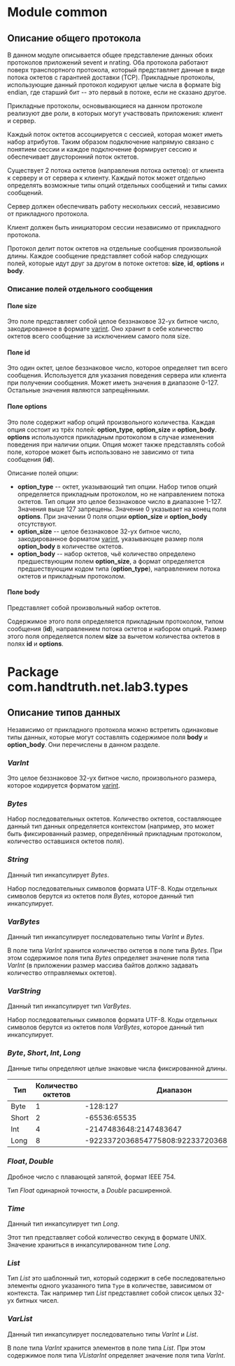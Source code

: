 # Module common

## Описание общего протокола

В данном модуле описывается общее представление данных обоих протоколов 
приложений sevent и nrating. Оба протокола работают поверх транспортного 
протокола, который представляет данные в виде потока октетов с гарантией 
доставки (TCP). Прикладные протоколы, использующие данный протокол кодируют 
целые числа в формате big endian, где старший бит -- это первый в потоке, 
если не сказано другое.

Прикладные протоколы, основывающиеся на данном протоколе реализуют две роли, 
в которых могут участвовать приложения: клиент и сервер.

Каждый поток октетов ассоциируется с сессией, которая может иметь набор 
атрибутов. Таким образом подключение напрямую связано с понятием сессии и 
каждое подключение формирует сессию и обеспечивает двусторонний поток октетов.

Существует 2 потока октетов (направления потока октетов): от клиента к серверу 
и от сервера к клиенту. Каждый поток может отдельно определять возможные 
типы опций отдельных сообщений и типы самих сообщений.

Сервер должен обеспечивать работу нескольких сессий, независимо от 
прикладного протокола.

Клиент должен быть инициатором сессии независимо от прикладного протокола.

Протокол делит поток октетов на отдельные сообщения произвольной длины. 
Каждое сообщение представляет собой набор следующих полей, которые идут друг 
за другом в потоке октетов: **size**, **id**, **options** и **body**. 

### Описание полей отдельного сообщения

#### Поле **size** 

Это поле представляет собой целое беззнаковое 32-ух битное число, 
закодированное в формате [varint]. Оно хранит в себе количество октетов 
всего сообщение за исключением самого поля size.

#### Поле **id**

Это один октет, целое беззнаковое число, которое определяет тип всего
сообщения. Используется для указания поведения сервера или клиента при получении
сообщения. Может иметь значения в диапазоне 0-127. Остальные значения 
являются запрещёнными.

#### Поле **options**

Это поле содержит набор опций произвольного количества. Каждая опция состоит 
из трёх полей: **option_type**, **option_size** и **option_body**. 
**options** используются прикладным протоколом в случае изменения поведения 
при наличии опции. Опция может также представлять собой поле, которое может 
быть использовано не зависимо от типа сообщения (**id**).

Описание полей опции:

* **option_type** -- октет, указывающий тип опции. Набор типов опций 
  определяется прикладным протоколом, но не направлением потока октетов. Тип 
  опции это целое беззнаковое число в диапазоне 1-127. Значения выше 127 
  запрещены. Значение 0 указывает на конец поля **options**. При значении 0 
  поля опции **option_size** и **option_body** отсутствуют.
* **option_size** -- целое беззнаковое 32-ух битное число, закодированное 
  форматом [varint], указывающее размер поля **option_body** в количестве 
  октетов.
* **option_body** -- набор октетов, чьё количество определено предшествующим 
  полем **option_size**, а формат определяется предшествующим кодом типа 
  (**option_type**), направлением потока октетов и прикладным протоколом.

#### Поле **body**

Представляет собой произвольный набор октетов.

Содержимое этого поля определяется прикладным протоколом, типом сообщения 
(**id**), направлением потока октетов и набором опций. Размер этого поля 
определяется полем **size** за вычетом количества октетов в полях **id** и 
**options**.

# Package com.handtruth.net.lab3.types

## Описание типов данных

Независимо от прикладного протокола можно встретить одинаковые типы данных, 
которые могут составлять содержимое поля **body** и **option_body**. Они 
перечислены в данном разделе.

### *VarInt*

Это целое беззнаковое 32-ух битное число, произвольного размера, которое 
кодируется форматом [varint].

### *Bytes*

Набор последовательных октетов. Количество октетов, составляющее
данный тип данных определяется контекстом (например, это может быть 
фиксированный размер, определённый прикладным протоколом, количество оставшихся 
октетов поля).

### *String*

Данный тип инкапсулирует *Bytes*.

Набор последовательных символов формата UTF-8. Коды отдельных символов 
берутся из октетов поля *Bytes*, которое данный тип инкапсулирует.

### *VarBytes*

Данный тип инкапсулирует последовательно типы *VarInt* и *Bytes*.

В поле типа *VarInt* хранится количество октетов в поле типа *Bytes*. При этом 
содержимое поля типа *Bytes* определяет значение поля типа *VarInt* (в 
приложении размер массива байтов должно задавать количество отправляемых 
октетов).

### *VarString*

Данный тип инкапсулирует тип *VarBytes*.

Набор последовательных символов формата UTF-8. Коды отдельных символов
берутся из октетов поля *VarBytes*, которое данный тип инкапсулирует.

### *Byte*, *Short*, *Int*, *Long*

Данные типы определяют целые знаковые числа фиксированной длины.

|Тип  |Количество октетов|Диапазон                                |
|-----|------------------|----------------------------------------|
|Byte |1                 |-128:127                                |
|Short|2                 |-65536:65535                            |
|Int  |4                 |-2147483648:2147483647                  |
|Long |8                 |-9223372036854775808:9223372036854775807|

### *Float*, *Double*

Дробное число с плавающей запятой, формат IEEE 754.

Тип *Float* одинарной точности, а *Double* расширенной.

### *Time*

Данный тип инкапсулирует тип *Long*.

Этот тип представляет собой количество секунд в формате UNIX. Значение 
храниться в инкапсулированном типе *Long*.

### *List<Type>*

Тип *List<Type>* это шаблонный тип, который содержит в себе последовательно 
элементы одного указанного типа `Type` в количестве, зависимом от контекста. 
Так например тип *List<Int>* представляет собой список целых 32-ух битных чисел.

### *VarList<Type>*

Данный тип инкапсулирует последовательно типы *VarInt* и *List<Type>*.

В поле типа *VarInt* хранится элементов в поле типа *List<Type>*. При 
этом содержимое поля типа *VList<Type>arInt* определяет значение поля типа
*VarInt*.

[varint]: https://developers.google.com/protocol-buffers/docs/encoding#varints

